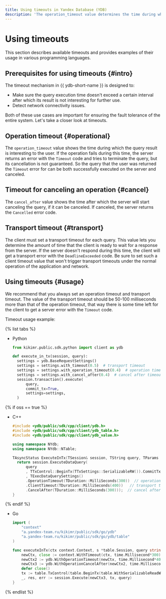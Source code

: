 ```yaml
---
title: Using timeouts in Yandex Database (YDB)
description: 'The operation_timeout value determines the time during which the query result is interesting to the user. If the operation has not been performed during this time, the server returns an error with the Timeout code and tries to terminate the execution of the request, but the cancellation of the request is not guaranteed. It is always recommended to set both the operation timeout and the transport timeout.'
---
```

# Using timeouts

This section describes available timeouts and provides examples of their usage in various programming languages.

## Prerequisites for using timeouts {#intro}

The timeout mechanism in {{ ydb-short-name }} is designed to:

* Make sure the query execution time doesn't exceed a certain interval after which its result is not interesting for further use.
* Detect network connectivity issues.

Both of these use cases are important for ensuring the fault tolerance of the entire system. Let's take a closer look at timeouts.

## Operation timeout {#operational}

The ``operation_timeout`` value shows the time during which the query result is interesting to the user. If the operation fails during this time, the server returns an error with the ``Timeout`` code and tries to terminate the query, but its cancellation is not guaranteed. So the query that the user was returned the ``Timeout`` error for can be both successfully executed on the server and canceled.

## Timeout for canceling an operation {#cancel}

The ``cancel_after`` value shows the time after which the server will start canceling the query, if it can be canceled. If canceled, the server returns the ``Cancelled`` error code.

## Transport timeout {#transport}

The client must set a transport timeout for each query. This value lets you determine the amount of time that the client is ready to wait for a response from the server. If the server doesn't respond during this time, the client will get a transport error with the ``DeadlineExceeded`` code. Be sure to set such a client timeout value that won't trigger transport timeouts under the normal operation of the application and network.

## Using timeouts {#usage}

We recommend that you always set an operation timeout and transport timeout. The value of the transport timeout should be 50-100 milliseconds more than that of the operation timeout, that way there is some time left for the client to get a server error with the ``Timeout`` code.

Timeout usage example:

{% list tabs %}

- Python

  ```python
  from kikimr.public.sdk.python import client as ydb

  def execute_in_tx(session, query):
    settings = ydb.BaseRequestSettings()
    settings = settings.with_timeout(0.5)  # transport timeout
    settings = settings.with_operation_timeout(0.4)  # operation timeout
    settings = settings.with_cancel_after(0.4)  # cancel after timeout
    session.transaction().execute(
        query,
        commit_tx=True,
        settings=settings,
    )
  ```

{% if oss == true %}

- C++

  ```cpp
  #include <ydb/public/sdk/cpp/client/ydb.h>
  #include <ydb/public/sdk/cpp/client/ydb_table.h>
  #include <ydb/public/sdk/cpp/client/ydb_value.h>
  
  using namespace NYdb;
  using namespace NYdb::NTable;

  TAsyncStatus ExecuteInTx(TSession& session, TString query, TParams params) {
    return session.ExecuteDataQuery(
        query
        , TTxControl::BeginTx(TTxSettings::SerializableRW()).CommitTx()
        , TExecDataQuerySettings()
        .OperationTimeout(TDuration::MilliSeconds(300))  // operation timeout
        .ClientTimeout(TDuration::MilliSeconds(400))   // transport timeout
        .CancelAfter(TDuration::MilliSeconds(300)));  // cancel after timeout
  }
  ```

{% endif %}

- Go

  ```go
  import (
      "context"
      "a.yandex-team.ru/kikimr/public/sdk/go/ydb"
      "a.yandex-team.ru/kikimr/public/sdk/go/ydb/table"
  )

  func executeInTx(ctx context.Context, s *table.Session, query string) {
      newCtx, close := context.WithTimeout(ctx, time.Millisecond*300)         // client and by default operation timeout
      newCtx2 := ydb.WithOperationTimeout(newCtx, time.Millisecond*400)       // operation timeout override
      newCtx3 := ydb.WithOperationCancelAfter(newCtx2, time.Millisecond*300)  // cancel after timeout
      defer close()
      tx := table.TxControl(table.BeginTx(table.WithSerializableReadWrite()), table.CommitTx())
      _, res, err := session.Execute(newCtx3, tx, query)
  }
  ```

{% endlist %}

